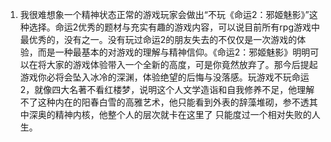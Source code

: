 1. 我很难想象一个精神状态正常的游戏玩家会做出“不玩《命运2：邪姬魅影》”这种选择。命运2优秀的题材与充实有趣的游戏内容，可以说目前所有rpg游戏中最优秀的，没有之一。没有玩过命运2的朋友失去的不仅仅是一次游戏的体验，而是一种最基本的对游戏的理解与精神信仰。《命运2：邪姬魅影》明明可以在将大家的游戏体验带入一个全新的高度，可是你竟然放弃了。那今后提起游戏你必将会坠入冰冷的深渊，体验绝望的后悔与没落感。玩游戏不玩命运2，就像四大名著不看红楼梦，说明这个人文学造诣和自我修养不足，他理解不了这种内在的阳春白雪的高雅艺术，他只能看到外表的辞藻堆砌，参不透其中深奥的精神内核，他整个人的层次就卡在这里了 只能度过一个相对失败的人生。